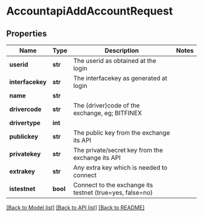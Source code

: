 # AccountapiAddAccountRequest

## Properties
Name | Type | Description | Notes
------------ | ------------- | ------------- | -------------
**userid** | **str** | The userid as obtained at the login | 
**interfacekey** | **str** | The interfacekey as generated at login | 
**name** | **str** |  | 
**drivercode** | **str** | The (driver)code of the exchange, eg; BITFINEX | 
**drivertype** | **int** |  | 
**publickey** | **str** | The public key from the exchange its API | 
**privatekey** | **str** | The private/secret key from the exchange its API | 
**extrakey** | **str** | Any extra key which is needed to connect | 
**istestnet** | **bool** | Connect to the exchange its testnet (true&#x3D;yes, false&#x3D;no) | 

[[Back to Model list]](../README.md#documentation-for-models) [[Back to API list]](../README.md#documentation-for-api-endpoints) [[Back to README]](../README.md)

